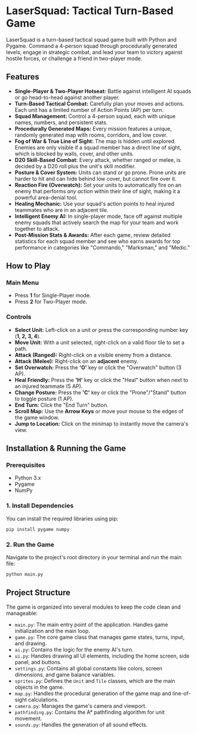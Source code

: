 # LaserSquad: Tactical Turn-Based Game

LaserSquad is a turn-based tactical squad game built with Python and Pygame. Command a 4-person squad through procedurally generated levels, engage in strategic combat, and lead your team to victory against hostile forces, or challenge a friend in two-player mode.

## Features

* **Single-Player & Two-Player Hotseat:** Battle against intelligent AI squads or go head-to-head against another player.
* **Turn-Based Tactical Combat:** Carefully plan your moves and actions. Each unit has a limited number of Action Points (AP) per turn.
* **Squad Management:** Control a 4-person squad, each with unique names, numbers, and persistent stats.
* **Procedurally Generated Maps:** Every mission features a unique, randomly generated map with rooms, corridors, and low cover.
* **Fog of War & True Line of Sight:** The map is hidden until explored. Enemies are only visible if a squad member has a direct line of sight, which is blocked by walls, cover, and other units.
* **D20 Skill-Based Combat:** Every attack, whether ranged or melee, is decided by a D20 roll plus the unit's skill modifier.
* **Posture & Cover System:** Units can stand or go prone. Prone units are harder to hit and can hide behind low cover, but cannot fire over it.
* **Reaction Fire (Overwatch):** Set your units to automatically fire on an enemy that performs *any action* within their line of sight, making it a powerful area-denial tool.
* **Healing Mechanic:** Use your squad's action points to heal injured teammates who are in an adjacent tile.
* **Intelligent Enemy AI:** In single-player mode, face off against multiple enemy squads that actively search the map for your team and work together to attack.
* **Post-Mission Stats & Awards:** After each game, review detailed statistics for each squad member and see who earns awards for top performance in categories like "Commando," "Marksman," and "Medic."

## How to Play

### Main Menu
* Press **1** for Single-Player mode.
* Press **2** for Two-Player mode.

### Controls

* **Select Unit:** Left-click on a unit or press the corresponding number key (**1, 2, 3, 4**).
* **Move Unit:** With a unit selected, right-click on a valid floor tile to set a path.
* **Attack (Ranged):** Right-click on a visible enemy from a distance.
* **Attack (Melee):** Right-click on an **adjacent** enemy.
* **Set Overwatch:** Press the **'O'** key or click the "Overwatch" button (3 AP).
* **Heal Friendly:** Press the **'H'** key or click the "Heal" button when next to an injured teammate (5 AP).
* **Change Posture:** Press the **'C'** key or click the "Prone"/"Stand" button to toggle posture (1 AP).
* **End Turn:** Click the "End Turn" button.
* **Scroll Map:** Use the **Arrow Keys** or move your mouse to the edges of the game window.
* **Jump to Location:** Click on the minimap to instantly move the camera's view.

## Installation & Running the Game

### Prerequisites

* Python 3.x
* Pygame
* NumPy

### 1. Install Dependencies

You can install the required libraries using pip:

```bash
pip install pygame numpy
```

### 2. Run the Game

Navigate to the project's root directory in your terminal and run the main file:

```bash
python main.py
```

## Project Structure

The game is organized into several modules to keep the code clean and manageable:

* `main.py`: The main entry point of the application. Handles game initialization and the main loop.
* `game.py`: The core game class that manages game states, turns, input, and drawing.
* `ai.py`: Contains the logic for the enemy AI's turn.
* `ui.py`: Handles drawing all UI elements, including the home screen, side panel, and buttons.
* `settings.py`: Contains all global constants like colors, screen dimensions, and game balance variables.
* `sprites.py`: Defines the `Unit` and `Tile` classes, which are the main objects in the game.
* `map.py`: Handles the procedural generation of the game map and line-of-sight calculations.
* `camera.py`: Manages the game's camera and viewport.
* `pathfinding.py`: Contains the A* pathfinding algorithm for unit movement.
* `sounds.py`: Handles the generation of all sound effects.
